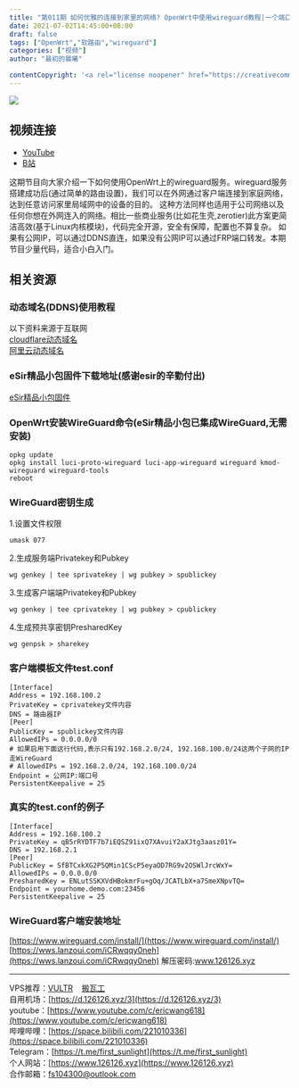 ```yaml
---
title: "第011期 如何优雅的连接到家里的网络? OpenWrt中使用wireguard教程|一个端口访问局域网内所有设备(如群晖NAS,路由器)"
date: 2021-07-02T14:45:00+08:00
draft: false
tags: ["OpenWrt","软路由","wireguard"]
categories: ["视频"]
author: "最初的晨曦"

contentCopyright: '<a rel="license noopener" href="https://creativecommons.org/licenses/by-nc-sa/4.0/deed.zh" target="_blank">本文章采用 CC BY-NC-SA 4.0 许可协议</a>'
---
```


![](../../images/011/0.jpg)
	
## 视频连接

- [YouTube](https://www.youtube.com/watch?v=F8z74oE71Gg&t)
- [B站](https://www.bilibili.com/video/BV1464y1Q7uE/)

这期节目向大家介绍一下如何使用OpenWrt上的wireguard服务。wireguard服务搭建成功后(通过简单的路由设置)，我们可以在外网通过客户端连接到家庭网络，达到任意访问家里局域网中的设备的目的。
这种方法同样也适用于公司网络以及任何你想在外网连入的网络。相比一些商业服务(比如花生壳,zerotier)此方案更简洁高效(基于Linux内核模块)，代码完全开源，安全有保障，配置也不算复杂。
如果有公网IP，可以通过DDNS直连，如果没有公网IP可以通过FRP端口转发。本期节目少量代码，适合小白入门。

## 相关资源

### 动态域名(DDNS)使用教程

以下资料来源于互联网  
[cloudflare动态域名](https://keesenz.com/2020/1067.html)  
[阿里云动态域名](https://blog.csdn.net/pzhier/article/details/111570930)  

### eSir精品小包固件下载地址(感谢esir的辛勤付出)
[eSir精品小包固件](https://drive.google.com/drive/folders/1eyIxVfyzO4nyzaT1sSr6xWf50_5YJN7g)

### OpenWrt安装WireGuard命令(eSir精品小包已集成WireGuard,无需安装)

```
opkg update
opkg install luci-proto-wireguard luci-app-wireguard wireguard kmod-wireguard wireguard-tools
reboot
```

### WireGuard密钥生成

1.设置文件权限

`umask 077`

2.生成服务端Privatekey和Pubkey

`wg genkey | tee sprivatekey | wg pubkey > spublickey`

3.生成客户端端Privatekey和Pubkey

`wg genkey | tee cprivatekey | wg pubkey > cpublickey`

4.生成预共享密钥PresharedKey

`wg genpsk > sharekey`

### 客户端模板文件test.conf

```
[Interface]
Address = 192.168.100.2
PrivateKey = cprivatekey文件内容 
DNS = 路由器IP
[Peer]
PublicKey = spublickey文件内容  
AllowedIPs = 0.0.0.0/0
# 如果启用下面这行代码,表示只有192.168.2.0/24, 192.168.100.0/24这两个子网的IP走WireGuard
# AllowedIPs = 192.168.2.0/24, 192.168.100.0/24
Endpoint = 公网IP:端口号
PersistentKeepalive = 25
```

### 真实的test.conf的例子

```
[Interface]
Address = 192.168.100.2
PrivateKey = qB5rRYDTF7b7iEQSZ91ixQ7XAvuiY2aXJtg3aasz01Y=
DNS = 192.168.2.1
[Peer]
PublicKey = SfBTCxkXG2P5QMin1CScP5eyaOD7RG9v2OSWlJrcWxY=
AllowedIPs = 0.0.0.0/0
PresharedKey = ENLutSSKXVdHBokmrFu+gOq/JCATLbX+a7SmeXNpvTQ=
Endpoint = yourhome.demo.com:23456
PersistentKeepalive = 25
```

### WireGuard客户端安装地址

[https://www.wireguard.com/install/](https://www.wireguard.com/install/)  
[https://wws.lanzoui.com/iCRwqqy0neh](https://wws.lanzoui.com/iCRwqqy0neh)  解压密码:www.126126.xyz
	
---

VPS推荐：[VULTR](https://www.vultr.com/?ref=9742814)&nbsp;&nbsp;&nbsp;&nbsp;[搬瓦工](https://bwh81.net/aff.php?aff=73687)  
自用机场：[https://d.126126.xyz/3](https://d.126126.xyz/3)  
youtube：[https://www.youtube.com/c/ericwang618](https://www.youtube.com/c/ericwang618)  
哔哩哔哩：[https://space.bilibili.com/221010336](https://space.bilibili.com/221010336)  
Telegram：[https://t.me/first_sunlight](https://t.me/first_sunlight)  
个人网站：[https://www.126126.xyz](https://www.126126.xyz)  
合作邮箱：fs104300@outlook.com